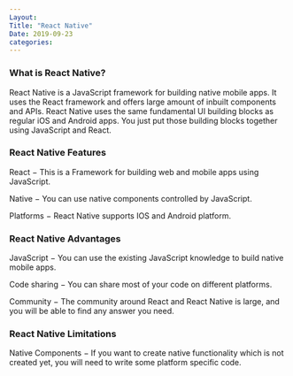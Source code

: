 ```yaml
---
Layout:
Title: "React Native"
Date: 2019-09-23
categories:
---
```

### What is React Native?
React Native is a JavaScript framework for building native mobile apps. It uses the React framework and offers large amount of inbuilt components and APIs.
React Native uses the same fundamental UI building blocks as regular iOS and Android apps. You just put those building blocks together using JavaScript and React.

### React Native Features
React − This is a Framework for building web and mobile apps using JavaScript.

Native − You can use native components controlled by JavaScript.

Platforms − React Native supports IOS and Android platform.

### React Native Advantages
JavaScript − You can use the existing JavaScript knowledge to build native mobile apps.

Code sharing − You can share most of your code on different platforms.

Community − The community around React and React Native is large, and you will be able to find any answer you need.

### React Native Limitations
Native Components − If you want to create native functionality which is not created yet, you will need to write some platform specific code.





